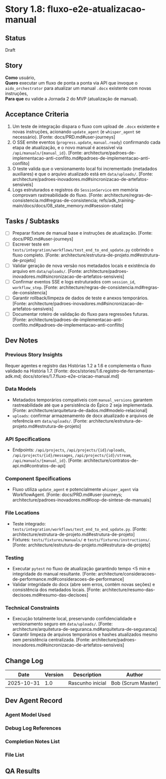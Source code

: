 ﻿# Story 1.8: fluxo-e2e-atualizacao-manual

## Status
Draft

## Story
**Como** usuário,\
**Quero** executar um fluxo de ponta a ponta via API que invoque o `aido_orchestrator` para atualizar um manual `.docx` existente com novas instruções,\
**Para que** eu valide a Jornada 2 do MVP (atualização de manual).

## Acceptance Criteria
1. Um teste de integração dispara o fluxo com upload de `.docx` existente e novas instruções, acionando `update_agent` (e `whisper_agent` se necessário). [Fonte: docs/PRD.md#user-journeys]
2. O SSE emite eventos (`progress.update`, `manual.ready`) confirmando cada etapa de atualização, e o novo manual é acessível via `/api/manuals/{manual_id}`. [Fonte: architecture/padroes-de-implementacao-anti-conflito.md#padroes-de-implementacao-anti-conflito]
3. O teste valida que o versionamento local foi incrementado (metadados auxiliares) e que o arquivo atualizado está em `data/uploads/`. [Fonte: architecture/padroes-inovadores.md#sincronizacao-de-artefatos-sensiveis]
4. Logs estruturados e registros do `SessionService` em memória comprovam rastreabilidade do fluxo. [Fonte: architecture/regras-de-consistencia.md#regras-de-consistencia; refs/adk_training-main/docs/docs/08_state_memory.md#session-state]

## Tasks / Subtasks
- [ ] Preparar fixture de manual base e instruções de atualização. [Fonte: docs/PRD.md#user-journeys]
- [ ] Escrever teste em `tests/integration/workflows/test_end_to_end_update.py` cobrindo o fluxo completo. [Fonte: architecture/estrutura-de-projeto.md#estrutura-de-projeto]
- [ ] Validar geração de nova versão nos metadados locais e existência do arquivo em `data/uploads/`. [Fonte: architecture/padroes-inovadores.md#sincronizacao-de-artefatos-sensiveis]
- [ ] Confirmar eventos SSE e logs estruturados com `session_id`, `workflow_step`. [Fonte: architecture/regras-de-consistencia.md#regras-de-consistencia]
- [ ] Garantir rollback/limpeza de dados de teste e anexos temporários. [Fonte: architecture/padroes-inovadores.md#sincronizacao-de-artefatos-sensiveis]
- [ ] Documentar roteiro de validação do fluxo para regressões futuras. [Fonte: architecture/padroes-de-implementacao-anti-conflito.md#padroes-de-implementacao-anti-conflito]

## Dev Notes
### Previous Story Insights
Requer agentes e registro das Histórias 1.2 a 1.6 e complementa o fluxo validado na História 1.7. [Fonte: docs/stories/1.6.registro-de-ferramentas-adk.md; docs/stories/1.7.fluxo-e2e-criacao-manual.md]

### Data Models
- Metadados temporários compatíveis com `manual_versions` garantem rastreabilidade até que a persistência do Épico 2 seja implementada. [Fonte: architecture/arquitetura-de-dados.md#modelo-relacional]
- `uploads`: confirmar armazenamento de docx atualizado e arquivos de referência em `data/uploads/`. [Fonte: architecture/estrutura-de-projeto.md#estrutura-de-projeto]

### API Specifications
- Endpoints: `/api/projects`, `/api/projects/{id}/uploads`, `/api/projects/{id}/messages`, `/api/projects/{id}/stream`, `/api/manuals/{manual_id}`. [Fonte: architecture/contratos-de-api.md#contratos-de-api]

### Component Specifications
- Fluxo utiliza `update_agent` e potencialmente `whisper_agent` via WorkflowAgent. [Fonte: docs/PRD.md#user-journeys; architecture/padroes-inovadores.md#loop-de-sintese-de-manuais]

### File Locations
- Teste integrado: `tests/integration/workflows/test_end_to_end_update.py`. [Fonte: architecture/estrutura-de-projeto.md#estrutura-de-projeto]
- Fixtures: `tests/fixtures/manuals/` e `tests/fixtures/instructions/`. [Fonte: architecture/estrutura-de-projeto.md#estrutura-de-projeto]

### Testing
- Executar `pytest` no fluxo de atualização garantindo tempo <5 min e integridade do manual resultante. [Fonte: architecture/consideracoes-de-performance.md#consideracoes-de-performance]
- Validar integridade do docx (abre sem erros, contém novas seções) e consistência dos metadados locais. [Fonte: architecture/resumo-das-decisoes.md#resumo-das-decisoes]

### Technical Constraints
- Execução totalmente local, preservando confidencialidade e versionamento seguro em `data/uploads/`. [Fonte: architecture/arquitetura-de-seguranca.md#arquitetura-de-seguranca]
- Garantir limpeza de arquivos temporários e hashes atualizados mesmo sem persistência centralizada. [Fonte: architecture/padroes-inovadores.md#sincronizacao-de-artefatos-sensiveis]

## Change Log
| Date | Version | Description | Author |
|---|---|---|---|
| 2025-10-31 | 1.0 | Rascunho inicial | Bob (Scrum Master) |

## Dev Agent Record
### Agent Model Used

### Debug Log References

### Completion Notes List

### File List

## QA Results

